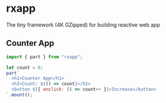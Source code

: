 # rxapp

The tiny framework (4K GZipped) for building reactive web app

## Counter App

```js
import { part } from "rxapp";

let count = 0;
part`
  <h1>Counter App</h1>
  <h2>Count: ${() => count}</h2>
  <button ${{ onclick: () => count++ }}>Increase</button>
`.mount();
```
